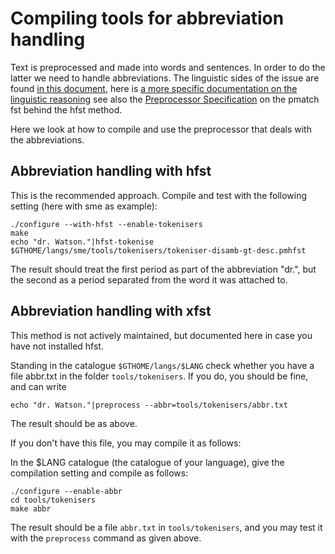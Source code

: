# Compiling tools for abbreviation handling

Text is preprocessed and made into words and sentences. In order to do
the latter we need to handle abbreviations. The linguistic sides of
the issue are found
[in this document](/lang/sme/docu-sme-preprocessor.html), here is
[a more specific documentation on the linguistic reasoning](../../ling/preprocessor.html)
see also the [Preprocessor Specification](../../proof/gramcheck/doc/PreprocessorSpecification.html)
on the pmatch fst behind the hfst method.

Here we look at how to compile and use the preprocessor that deals
with the abbreviations.

## Abbreviation handling with hfst

This is the recommended approach. Compile and test with the following
setting (here with sme as example):

```
./configure --with-hfst --enable-tokenisers
make
echo "dr. Watson."|hfst-tokenise  $GTHOME/langs/sme/tools/tokenisers/tokeniser-disamb-gt-desc.pmhfst
```

The result should treat the first period as part of the abbreviation
"dr.", but the second as a period separated from the word it was
attached to.

## Abbreviation handling with xfst

This method is not actively maintained, but documented here in case you have not installed hfst.

Standing in the catalogue `$GTHOME/langs/$LANG` check whether you have a file abbr.txt in the
folder `tools/tokenisers`. If you do, you should be fine, and can write

```
echo "dr. Watson."|preprocess --abbr=tools/tokenisers/abbr.txt
```

The result should be as above.

If you don't have this file, you may compile it as follows:

In the $LANG catalogue (the catalogue of your language), give the
compilation setting and compile as follows:

```
./configure --enable-abbr
cd tools/tokenisers
make abbr
```

The result should be a file `abbr.txt` in `tools/tokenisers`, and
you may test it with the `preprocess` command as given above.
